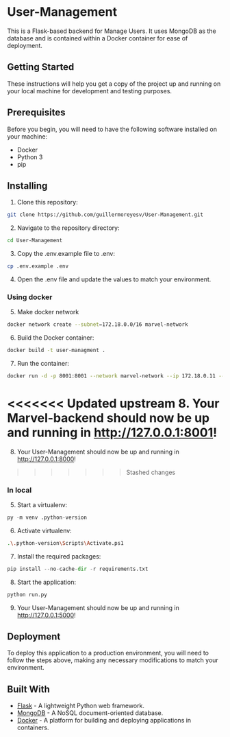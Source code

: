 # User-Management
This is a Flask-based backend for Manage Users. It uses MongoDB as the database and is contained within a Docker container for ease of deployment.

## Getting Started
These instructions will help you get a copy of the project up and running on your local machine for development and testing purposes.

## Prerequisites
Before you begin, you will need to have the following software installed on your machine:

- Docker
- Python 3
- pip

## Installing
1. Clone this repository:
```bash
git clone https://github.com/guillermoreyesv/User-Management.git
```

2. Navigate to the repository directory:
```bash
cd User-Management
```

3. Copy the .env.example file to .env:
```bash
cp .env.example .env
```
4. Open the .env file and update the values to match your environment.

### Using docker
5. Make docker network
```bash
docker network create --subnet=172.18.0.0/16 marvel-network
```

6. Build the Docker container:
```bash
docker build -t user-managment .
```

7. Run the container:
```bash
docker run -d -p 8001:8001 --network marvel-network --ip 172.18.0.11 --name user-container user-managment
```

<<<<<<< Updated upstream
8. Your Marvel-backend should now be up and running in http://127.0.0.1:8001!
=======
8. Your User-Management should now be up and running in http://127.0.0.1:8000!
>>>>>>> Stashed changes

### In local

5. Start a virtualenv:
```python
py -m venv .python-version
```

6. Activate virtualenv:
```bash
.\.python-version\Scripts\Activate.ps1
```

7. Install the required packages:
```python
pip install --no-cache-dir -r requirements.txt
```

8. Start the application:
```bash
python run.py
```

9. Your User-Management should now be up and running in http://127.0.0.1:5000!

## Deployment
To deploy this application to a production environment, you will need to follow the steps above, making any necessary modifications to match your environment.

## Built With
- <ins>Flask</ins> - A lightweight Python web framework.
- <ins>MongoDB</ins> - A NoSQL document-oriented database.
- <ins>Docker</ins> - A platform for building and deploying applications in containers.